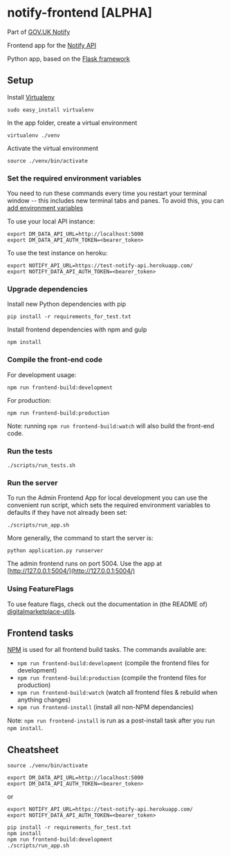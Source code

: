 # notify-frontend [ALPHA]

Part of [GOV.UK Notify](https://gds.blog.gov.uk/2015/10/05/status-tracking-making-it-easy-to-keep-users-informed/)

Frontend app for the [Notify API](https://github.com/alphagov/notify-api)

Python app, based on the [Flask framework](http://flask.pocoo.org/)

## Setup

Install [Virtualenv](https://virtualenv.pypa.io/en/latest/)

```
sudo easy_install virtualenv
```

In the app folder, create a virtual environment

```
virtualenv ./venv
```

Activate the virtual environment
```
source ./venv/bin/activate
```

### Set the required environment variables

You need to run these commands every time you restart your terminal window -- this includes new terminal tabs and panes. To avoid this, you can [add environment variables](http://lmgtfy.com/?q=add+environment+variables+mac)

To use your local API instance:
```
export DM_DATA_API_URL=http://localhost:5000
export DM_DATA_API_AUTH_TOKEN=<bearer_token>
```

To use the test instance on heroku:
```
export NOTIFY_API_URL=https://test-notify-api.herokuapp.com/
export NOTIFY_DATA_API_AUTH_TOKEN=<bearer_token>
```

### Upgrade dependencies

Install new Python dependencies with pip

```
pip install -r requirements_for_test.txt
```

Install frontend dependencies with npm and gulp

```
npm install
```

### Compile the front-end code

For development usage:

```
npm run frontend-build:development
```

For production:

```
npm run frontend-build:production
```

Note: running `npm run frontend-build:watch` will also build the front-end code.

### Run the tests

```
./scripts/run_tests.sh
```


### Run the server

To run the Admin Frontend App for local development you can use the convenient run
script, which sets the required environment variables to defaults if they have
not already been set:

```
./scripts/run_app.sh
```

More generally, the command to start the server is:
```
python application.py runserver
```

The admin frontend runs on port 5004. Use the app at [http://127.0.0.1:5004/](http://127.0.0.1:5004/)

### Using FeatureFlags

To use feature flags, check out the documentation in (the README of)
[digitalmarketplace-utils](https://github.com/alphagov/digitalmarketplace-utils#using-featureflags).

## Frontend tasks

[NPM](https://www.npmjs.org/) is used for all frontend build tasks. The commands available are:

- `npm run frontend-build:development` (compile the frontend files for development)
- `npm run frontend-build:production` (compile the frontend files for production)
- `npm run frontend-build:watch` (watch all frontend files & rebuild when anything changes)
- `npm run frontend-install` (install all non-NPM dependancies)

Note: `npm run frontend-install` is run as a post-install task after you run `npm install`.

## Cheatsheet

```
source ./venv/bin/activate
```
```
export DM_DATA_API_URL=http://localhost:5000
export DM_DATA_API_AUTH_TOKEN=<bearer_token>
```
or
```
export NOTIFY_API_URL=https://test-notify-api.herokuapp.com/
export NOTIFY_DATA_API_AUTH_TOKEN=<bearer_token>
```
```
pip install -r requirements_for_test.txt
npm install
npm run frontend-build:development
./scripts/run_app.sh
```
